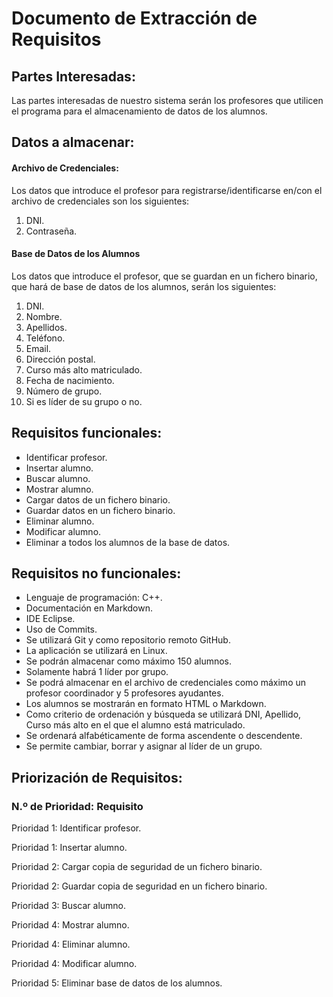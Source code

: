 # Documento de Extracción de Requisitos

## Partes Interesadas:

Las partes interesadas de nuestro sistema serán los profesores que utilicen el programa para el almacenamiento de datos de los alumnos.

## Datos a almacenar:
#### Archivo de Credenciales:
Los datos que introduce el profesor para registrarse/identificarse en/con el archivo de credenciales son los siguientes:

1. DNI.
2. Contraseña.

#### Base de Datos de los Alumnos
Los datos que introduce el profesor, que se guardan en un fichero binario, que hará de base de datos de los alumnos, serán los siguientes:

1. DNI.
2. Nombre.
3. Apellidos.
4. Teléfono.
5. Email.
6. Dirección postal.
7. Curso más alto matriculado.
8. Fecha de nacimiento.
9. Número de grupo.
10. Si es líder de su grupo o no.

## Requisitos funcionales:
* Identificar profesor.
* Insertar alumno.
* Buscar alumno.
* Mostrar alumno.
* Cargar datos de un fichero binario.
* Guardar datos en un fichero binario.
* Eliminar alumno.
* Modificar alumno.
* Eliminar a todos los alumnos de la base de datos.

## Requisitos no funcionales:
* Lenguaje de programación: C++.
* Documentación en Markdown.
* IDE Eclipse.
* Uso de Commits.
* Se utilizará Git y como repositorio remoto GitHub.
* La aplicación se utilizará en Linux.
* Se podrán almacenar como máximo 150 alumnos.
* Solamente habrá 1 líder por grupo.
* Se podrá almacenar en el archivo de credenciales como máximo un profesor coordinador y 5 profesores ayudantes.
* Los alumnos se mostrarán en formato HTML o Markdown.
* Como criterio de ordenación y búsqueda se utilizará DNI, Apellido, Curso más alto en el que el alumno está matriculado.
* Se ordenará alfabéticamente de forma ascendente o descendente.
* Se permite cambiar, borrar y asignar al líder de un grupo.

## Priorización de Requisitos:
### N.º de Prioridad: Requisito
Prioridad 1: Identificar profesor.

Prioridad 1: Insertar alumno.

Prioridad 2: Cargar copia de seguridad de un fichero binario.

Prioridad 2: Guardar copia de seguridad en un fichero binario.

Prioridad 3: Buscar alumno.

Prioridad 4: Mostrar alumno.

Prioridad 4: Eliminar alumno.

Prioridad 4: Modificar alumno.

Prioridad 5: Eliminar base de datos de los alumnos.
